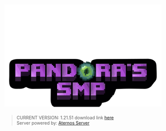 # ![an eye of ender](https://github.com/Poptarted311/imgs/blob/main/Untitled2_20240915180608.svg)
> CURRENT VERSION: 1.21.51
> download link [here](https://mcpedl.org/minecraft-pe-1-21-51-apk/)\
> Server powered by: [Aternos Server](https://aternos.org/:en/)

